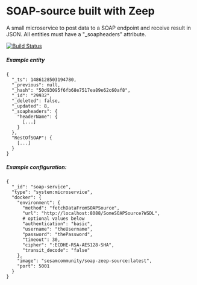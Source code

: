 # SOAP-source built with Zeep

A small microservice to post data to a SOAP endpoint and receive result in JSON.
All entities must have a "_soapheaders" attribute.

[![Build Status](https://travis-ci.org/sesam-community/sesam-soap-zeep-source.svg?branch=master)](https://travis-ci.org/sesam-community/sesam-soap-zeep-source)

##### Example entity
```
{
  "_ts": 1486128503194780,
  "_previous": null,
  "_hash": "50d93095f6fb68e7517ea89e62c60af8",
  "_id": "29932",
  "_deleted": false,
  "_updated": 8,
  "_soapheaders": {
    "headerName": {
      [...]
    }
  },
  "RestOfSOAP": {
    [...]
  }
}
```
##### Example configuration:

```
{
  "_id": "soap-service",
  "type": "system:microservice",
  "docker": {
    "environment": {
      "method": "fetchDataFromSOAPSource",
      "url": "http://localhost:8088/SomeSOAPSource?WSDL",
      # optional values below
      "authentication": "basic",
      "username": "theUsername",
      "password": "thePassword",
      "timeout": 30,
      "cipher": ":ECDHE-RSA-AES128-SHA",
      "transit_decode": "false"
    },
    "image": "sesamcommunity/soap-zeep-source:latest",
    "port": 5001
  }
}
```
